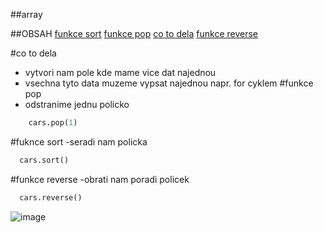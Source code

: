 ##array

##OBSAH
[funkce sort](#funkcesort)
[funkce pop](#funkcepop)
[co to dela](#cotodela)
[funkce reverse](#funkcereverse)

#co to dela
  - vytvori nam pole kde mame vice dat najednou
  - vsechna tyto data muzeme vypsat najednou napr. for cyklem
#funkce pop
  - odstranime jednu policko
```python
    cars.pop(1)
```
#fuknce sort
  -seradi nam policka
  ```python
    cars.sort()
```
#funkce reverse
  -obrati nam poradi policek
  ```python
    cars.reverse()
```
![image](https://github.com/user-attachments/assets/de8d83db-7599-4c66-aed3-a844f2a47fa3)


    

